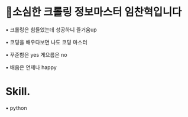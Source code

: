 <h1>🙂소심한 크롤링 정보마스터 임찬혁입니다</h1>

 • 크롤링은 힘들었는데 성공하니 즐거움up 

 • 코딩을 배우다보면 나도 코딩 마스터 

 • 꾸준함은 yes  게으름은 no 

 • 배움은 언제나 happy  

<h1>Skill.</h1>

• python 
